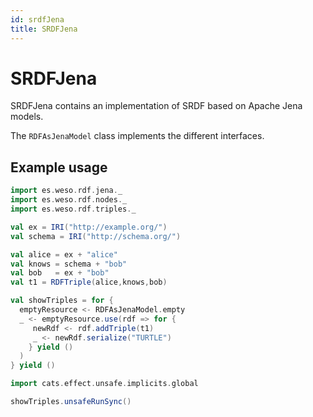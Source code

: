 ```yaml
---
id: srdfJena
title: SRDFJena
---
```


# SRDFJena 

SRDFJena contains an implementation of SRDF based on Apache Jena models.

The `RDFAsJenaModel` class implements the different interfaces.

## Example usage

```scala mdoc
import es.weso.rdf.jena._
import es.weso.rdf.nodes._
import es.weso.rdf.triples._

val ex = IRI("http://example.org/")
val schema = IRI("http://schema.org/")

val alice = ex + "alice"
val knows = schema + "bob"
val bob   = ex + "bob" 
val t1 = RDFTriple(alice,knows,bob)

val showTriples = for {
  emptyResource <- RDFAsJenaModel.empty
  _ <- emptyResource.use(rdf => for {
     newRdf <- rdf.addTriple(t1)
     _ <- newRdf.serialize("TURTLE")
    } yield ()
  )
} yield ()

import cats.effect.unsafe.implicits.global

showTriples.unsafeRunSync()
```